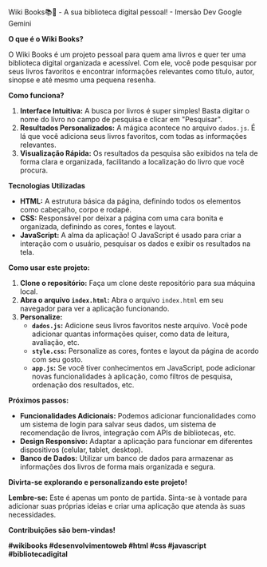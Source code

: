  Wiki Books📚🔎 - A sua biblioteca digital pessoal! - Imersão Dev Google Gemini

 **O que é o Wiki Books?**

O Wiki Books é um projeto pessoal para quem ama livros e quer ter uma biblioteca digital organizada e acessível. Com ele, você pode pesquisar por seus livros favoritos e encontrar informações relevantes como título, autor, sinopse e até mesmo uma pequena resenha.

 **Como funciona?**

1. **Interface Intuitiva:** A busca por livros é super simples! Basta digitar o nome do livro no campo de pesquisa e clicar em "Pesquisar".
2. **Resultados Personalizados:** A mágica acontece no arquivo `dados.js`. É lá que você adiciona seus livros favoritos, com todas as informações relevantes.
3. **Visualização Rápida:** Os resultados da pesquisa são exibidos na tela de forma clara e organizada, facilitando a localização do livro que você procura.

 **Tecnologias Utilizadas**

* **HTML:** A estrutura básica da página, definindo todos os elementos como cabeçalho, corpo e rodapé.
* **CSS:** Responsável por deixar a página com uma cara bonita e organizada, definindo as cores, fontes e layout.
* **JavaScript:** A alma da aplicação! O JavaScript é usado para criar a interação com o usuário, pesquisar os dados e exibir os resultados na tela.

 **Como usar este projeto:**

1. **Clone o repositório:** Faça um clone deste repositório para sua máquina local.
2. **Abra o arquivo `index.html`:** Abra o arquivo `index.html` em seu navegador para ver a aplicação funcionando.
3. **Personalize:**
   * **`dados.js`:** Adicione seus livros favoritos neste arquivo. Você pode adicionar quantas informações quiser, como data de leitura, avaliação, etc.
   * **`style.css`:** Personalize as cores, fontes e layout da página de acordo com seu gosto.
   * **`app.js`:** Se você tiver conhecimentos em JavaScript, pode adicionar novas funcionalidades à aplicação, como filtros de pesquisa, ordenação dos resultados, etc.

 **Próximos passos:**

* **Funcionalidades Adicionais:** Podemos adicionar funcionalidades como um sistema de login para salvar seus dados, um sistema de recomendação de livros, integração com APIs de bibliotecas, etc.
* **Design Responsivo:** Adaptar a aplicação para funcionar em diferentes dispositivos (celular, tablet, desktop).
* **Banco de Dados:** Utilizar um banco de dados para armazenar as informações dos livros de forma mais organizada e segura.

**Divirta-se explorando e personalizando este projeto!** 

**Lembre-se:** Este é apenas um ponto de partida. Sinta-se à vontade para adicionar suas próprias ideias e criar uma aplicação que atenda às suas necessidades.

**Contribuições são bem-vindas!** 

**#wikibooks #desenvolvimentoweb #html #css #javascript #bibliotecadigital**
